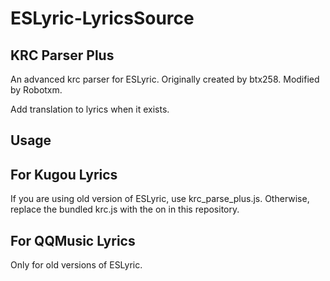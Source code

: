 # ESLyric-LyricsSource

## KRC Parser Plus
An advanced krc parser for ESLyric. Originally created by btx258. Modified by Robotxm.

Add translation to lyrics when it exists.

## Usage

## For Kugou Lyrics

If you are using old version of ESLyric, use krc_parse_plus.js. Otherwise, replace the bundled krc.js with the on in this repository.

## For QQMusic Lyrics

Only for old versions of ESLyric.
